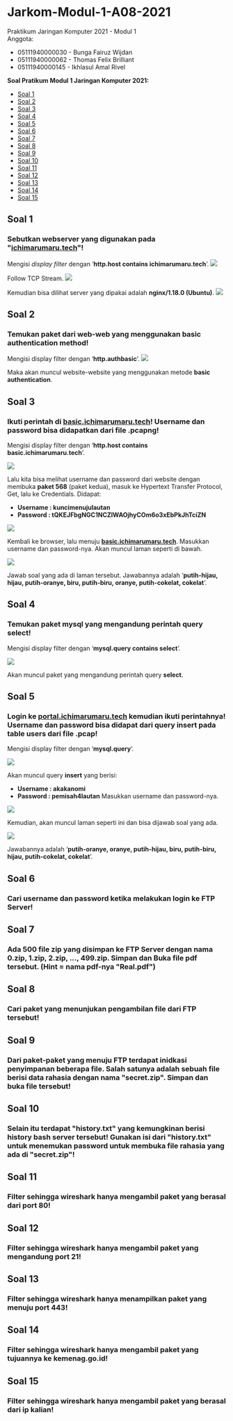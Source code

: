 # Jarkom-Modul-1-A08-2021
Praktikum Jaringan Komputer 2021 - Modul 1  
Anggota:
-   05111940000030 - Bunga Fairuz Wijdan
-   05111940000062 - Thomas Felix Brilliant
-   05111940000145 - Ikhlasul Amal Rivel

**Soal Pratikum Modul 1 Jaringan Komputer 2021:**

* [Soal 1](https://github.com/ThomasFel/Jarkom-Modul-1-A08-2021##Soal-1)
* [Soal 2](https://github.com/ThomasFel/Jarkom-Modul-1-A08-2021##Soal-2)
* [Soal 3](https://github.com/ThomasFel/Jarkom-Modul-1-A08-2021##Soal-3)
* [Soal 4](https://github.com/ThomasFel/Jarkom-Modul-1-A08-2021##Soal-4)
* [Soal 5](https://github.com/ThomasFel/Jarkom-Modul-1-A08-2021##Soal-5)
* [Soal 6](https://github.com/ThomasFel/Jarkom-Modul-1-A08-2021##Soal-6)
* [Soal 7](https://github.com/ThomasFel/Jarkom-Modul-1-A08-2021##Soal-7)
* [Soal 8](https://github.com/ThomasFel/Jarkom-Modul-1-A08-2021##Soal-8)
* [Soal 9](https://github.com/ThomasFel/Jarkom-Modul-1-A08-2021##Soal-9)
* [Soal 10](https://github.com/ThomasFel/Jarkom-Modul-1-A08-2021##Soal-10)
* [Soal 11](https://github.com/ThomasFel/Jarkom-Modul-1-A08-2021##Soal-11)
* [Soal 12](https://github.com/ThomasFel/Jarkom-Modul-1-A08-2021##Soal-12)
* [Soal 13](https://github.com/ThomasFel/Jarkom-Modul-1-A08-2021##Soal-13)
* [Soal 14](https://github.com/ThomasFel/Jarkom-Modul-1-A08-2021##Soal-14)
* [Soal 15](https://github.com/ThomasFel/Jarkom-Modul-1-A08-2021##Soal-15)

## Soal 1

### Sebutkan webserver yang digunakan pada "[ichimarumaru.tech](http://ichimarumaru.tech/)"!

Mengisi *display filter* dengan ‘**http.host contains ichimarumaru.tech**’.
![](https://lh4.googleusercontent.com/5S9fx9eWhHtdtnJ5qRXSaH3HlX9Y1Kh_6fTL5_J2xFHL1xWq0ljwIRd6TQxR_dQFK6apHmhUMsMbvvRT7pvpe82TbHIfr1WmFbTt58zJFEQji_WySjiVhQDPQkn3rDFoQQ=s0)

Follow TCP Stream.
![](https://lh5.googleusercontent.com/mmMB4X8I24Ggsqie-ZkWEuZj1mVuV3r1VwZ1dRi7AjnN85QPfMrw5XeOenEnJWw9BoJ7Th-paOr7PitcQfdwEre45gVMe1DmN0H9wwqmU-VVP3_Koc21NX8BcqIVBH4x6g=s0)

Kemudian bisa dilihat server yang dipakai adalah **nginx/1.18.0 (Ubuntu)**.
![](https://lh5.googleusercontent.com/3ZRdVaGcsWFdgdQcZ-OslxAxhGLeszLz-jPFkwN00yV_M8eDtTTof1E5S3Jsit_t8h4kc0_-Z5nOdA5PQbyaOQxu7BoZUZm1Ac9wEX8jnm8iTWO8JSiQLCXCXYqiDgi0rQ=s0)

## Soal 2

### Temukan paket dari web-web yang menggunakan basic authentication method!

Mengisi display filter dengan ‘**http.authbasic**’.
![](https://lh3.googleusercontent.com/VcjnbkERzFKHO0KVSw6P9DCflWOWcDTfRuHCC_FxYJHKeHzBS5OvHOFJVawBQgbW0DHVOk9g6vq0GaS_lPAP5-MTtUfP8Lfqr28UAZoUkHC6uM6zvz6Wx_nbA6YcPkXU5Q=s0)

Maka akan muncul website-website yang menggunakan metode **basic authentication**.

## Soal 3

### Ikuti perintah di [](http://aku.pengen.pw/) [basic.ichimarumaru.tech](http://basic.ichimarumaru.tech/)! Username dan password bisa didapatkan dari file .pcapng!

Mengisi display filter dengan ‘**http.host contains basic.ichimarumaru.tech**’.

![](https://lh4.googleusercontent.com/rGgVSXrZHhuLuFiZHfEbmYIx1n0RLoLxShk9EiWqdITKXbxjsQZYFeqCpW7ys_gV2QNgRSYPZgnPpp43uSVjYeJleKhFVdj0LospyS3kKlfKNPtJ-m3gsldFsyN3ciFzzQ=s0)

Lalu kita bisa melihat username dan password dari website dengan membuka **paket 568** (paket kedua), masuk ke Hypertext Transfer Protocol, Get, lalu ke Credentials. Didapat:

-   **Username  : kuncimenujulautan**
-   **Password  : tQKEJFbgNGC1NCZlWAOjhyCOm6o3xEbPkJhTciZN**

![](https://lh4.googleusercontent.com/Y84UK9tFa0hvecoYQZEDH5HX427pt5hwdiOVXI8_8kBnHduqmetczRisF2_mPFx72tamfGL7N-RHuyCU1BeR4kJtYrsMXzTva4bOyYb_kMnji9t7pzsKKiCzplOYN9cf9w=s0)

Kembali ke browser, lalu menuju **[](http://aku.pengen.pw/) [basic.ichimarumaru.tech](http://basic.ichimarumaru.tech/)**. Masukkan username dan password-nya. Akan muncul laman seperti di bawah.

![](https://lh3.googleusercontent.com/EKBv_HtMx1dFpu6h9Ajrfn3PQ1epQ1RCWz7gmg42M3nPS6t2g1km5i4rdDHJgtSGdKp7lzHoZcPbVt_CjYspD8_T5vj5lWModRQZ_naDIBdCKS0DSXuWLTUXwACah8QeJA=s0)

Jawab soal yang ada di laman tersebut. Jawabannya adalah ‘**putih-hijau, hijau, putih-oranye, biru, putih-biru, oranye, putih-cokelat, cokelat**’.

## Soal 4

### Temukan paket mysql yang mengandung perintah  query select!

Mengisi display filter dengan ‘**mysql.query contains select**’.

![](https://lh6.googleusercontent.com/mJ9cXK042mHRbkCYc97W21GWx9kgq_M8dELRoX_-azvLJGk8jimax_LE0agsSRe1jgPXn_mGtZgIE3WhfNnRajikAgdnOX5ttX9MUsZYBM-GaC4dHRkFcC8p8CKOCN3oAg=s0)

Akan muncul paket yang mengandung perintah query **select**.

## Soal 5

### Login ke [portal.ichimarumaru.tech](http://portal.ichimarumaru.tech/) kemudian ikuti perintahnya! Username dan password bisa didapat dari query insert pada table users dari file .pcap!

Mengisi display filter dengan ‘**mysql.query**’.

![](https://lh6.googleusercontent.com/OUZQHFF8yW3XoIHLIZonNy6-Rgfx5nfeXqJZtR9d2PWuI6-ocltKrb2CvZjSw5H65jBiusAJ8ptXHYOZ79Yl8gUYdGw-TT_6_R0O0WLgmrQbYmi34qHsukwSwOF5gLLHVw=s0)

Akan muncul query **insert** yang berisi:
-   **Username  : akakanomi**
-   **Password  : pemisah4lautan**
Masukkan username dan password-nya.

![](https://lh3.googleusercontent.com/BY1KfJ-9w2iP5NJIU_YZeQa-GpBr-tAONAp6t5NJlStIwNkVSkHhbPygJb66HOJHszKTK4RKASBQQMhLgGiAsnfzVnGtTjw50_OmxtvwqseLm6vVHCZXrJvHXr-kaVOa4g=s0)

Kemudian, akan muncul laman seperti ini dan bisa dijawab soal yang ada.

![](https://lh6.googleusercontent.com/VxGSC6flwkSqtHySF7hYh41M9vcI5F2I-ySUuelK8zzJEemW9Feqp8DKNasRPFKzFUyBk1V3-KmcTb1D2RC7JtBWTjggfcw4iV6F7AiyZHOq_ysQwpJjLGQOV0Cq2Qg0_g=s0)

Jawabannya adalah ‘**putih-oranye, oranye, putih-hijau, biru, putih-biru, hijau, putih-cokelat, cokelat**’.

## Soal 6

### Cari username dan password ketika melakukan login ke FTP Server!

## Soal 7

### Ada 500 file zip yang disimpan ke FTP Server dengan nama 0.zip, 1.zip, 2.zip, ..., 499.zip. Simpan dan Buka file pdf tersebut. (Hint = nama pdf-nya "Real.pdf")

## Soal 8

### Cari paket yang menunjukan pengambilan file dari FTP tersebut!

## Soal 9

### Dari paket-paket yang menuju FTP terdapat inidkasi penyimpanan beberapa file. Salah satunya adalah sebuah file berisi data rahasia dengan nama "secret.zip". Simpan dan buka file tersebut!

## Soal 10

### Selain itu terdapat "history.txt" yang kemungkinan berisi history bash server tersebut! Gunakan isi dari "history.txt" untuk menemukan password untuk membuka file rahasia yang ada di "secret.zip"!

## Soal 11

### Filter sehingga wireshark hanya mengambil paket yang berasal dari port 80!

## Soal 12

### Filter sehingga wireshark hanya mengambil paket yang mengandung port 21!

## Soal 13

### Filter sehingga wireshark hanya menampilkan paket yang menuju port 443!

## Soal 14

### Filter sehingga wireshark hanya mengambil paket yang tujuannya ke kemenag.go.id!

## Soal 15

### Filter sehingga wireshark hanya mengambil paket yang berasal dari ip kalian!
